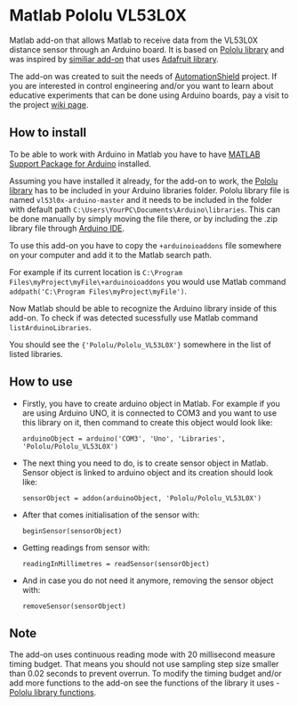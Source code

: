 # Matlab Pololu VL53L0X

Matlab add-on that allows Matlab to receive data from the VL53L0X distance sensor through an Arduino board. It is based on [Pololu library](https://github.com/pololu/vl53l0x-arduino) and was inspired by [similiar add-on](https://github.com/sandorcourane/matlab-vl53l0x) that uses [Adafruit library](https://github.com/adafruit/Adafruit_VL53L0X).

The add-on was created to suit the needs of [AutomationShield](https://github.com/gergelytakacs/AutomationShield) project. If you are interested in control engineering and/or you want to learn about educative experiments that can be done using Arduino boards, pay a visit to the project [wiki page](https://github.com/gergelytakacs/AutomationShield/wiki).

## How to install
To be able to work with Arduino in Matlab you have to have [MATLAB Support Package for Arduino](https://www.mathworks.com/hardware-support/arduino-matlab.html) installed. 

Assuming you have installed it already, for the add-on to work, the [Pololu library](https://github.com/pololu/vl53l0x-arduino) has to be included in your Arduino libraries folder. Pololu library file is named `vl53l0x-arduino-master` and it needs to be included in the folder with default path `C:\Users\YourPC\Documents\Arduino\libraries`. This can be done manually by simply moving the file there, or by including the .zip library file through [Arduino IDE](https://www.arduino.cc/en/Guide/Libraries#toc4). 


To use this add-on you have to copy the `+arduinoioaddons` file somewhere on your computer and 
add it to the Matlab search path. 

For example if its current location is `C:\Program Files\myProject\myFile\+arduinoioaddons` you would use Matlab command `addpath('C:\Program Files\myProject\myFile')`.

Now Matlab should be able to recognize the Arduino library inside of this add-on. To check if was detected sucessfully use Matlab command
`listArduinoLibraries`.

You should see the `{'Pololu/Pololu_VL53L0X'}` somewhere in the list of listed libraries.

## How to use

* Firstly, you have to create arduino object in Matlab. For example if you are using Arduino UNO, it is connected to COM3 and you want to use this library on it, then command to create this object would look like:

    `arduinoObject = arduino('COM3', 'Uno', 'Libraries', 'Pololu/Pololu_VL53L0X')`
 
 * The next thing you need to do, is to create sensor object in Matlab. Sensor object is linked to arduino object and its creation should look like:
 
    `sensorObject = addon(arduinoObject, 'Pololu/Pololu_VL53L0X')`    

* After that comes initialisation of the sensor with:
    
    `beginSensor(sensorObject)`

* Getting readings from sensor with:

    `readingInMillimetres = readSensor(sensorObject)`
    
* And in case you do not need it anymore, removing the sensor object with:
    
    `removeSensor(sensorObject)`
    
## Note

The add-on uses continuous reading mode with 20 millisecond measure timing budget. That means you should not use sampling step size smaller than 0.02 seconds to prevent overrun. To modify the timing budget and/or add more functions to the add-on see the functions of the library it uses - [Pololu library functions](https://github.com/pololu/vl53l0x-arduino#library-reference).
